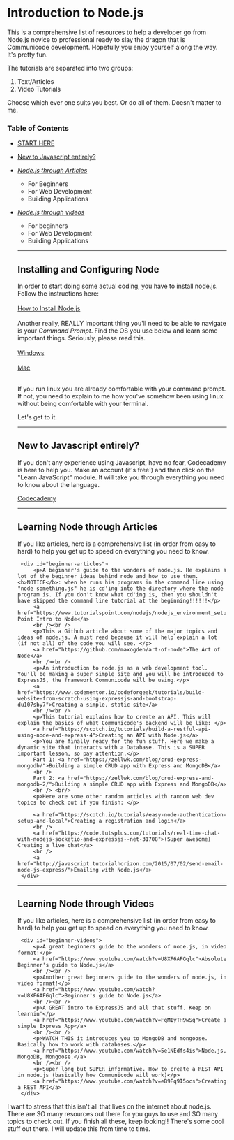 # Introduction to Node.js 

This is a comprehensive list of resources to help a developer go from Node.js novice to professional ready to slay the dragon that is Communicode development. Hopefully you enjoy yourself along the way. It's pretty fun.

The tutorials are separated into two groups: 

 1. Text/Articles
 2. Video Tutorials

Choose which ever one suits you best. Or do all of them. Doesn't matter to me. 

### Table of Contents

 - [START HERE](#starthere)
 - [New to Javascript entirely?](#newtojs)
 - [*Node.js through Articles*](#nodethrougharticles)
	 - For Beginners
	 - For Web Development
	 - Building Applications
 - [*Node.js through videos*](#nodethroughvideos)
	 - For beginners
	 - For Web Development
	 - Building Applications
	
	<hr />
    <div id="starthere">
	    <h2>Installing and Configuring Node</h2>
		In order to start doing some actual coding, you have to install node.js. Follow the instructions here:
		<br /><br />
		<a href="https://nodejs.org/en/download/package-manager">How to Install Node.js</a>
		<br /><br />
		Another really, REALLY important thing you'll need to be able to navigate is your <i>Command Prompt</i>. Find the OS you use below and learn some important things. Seriously, please read this.
		<br /><br />
		<a href="https://www.bleepingcomputer.com/tutorials/windows-command-prompt-introduction/">Windows</a><br /><br />
		<a href="http://blog.teamtreehouse.com/introduction-to-the-mac-os-x-command-line">Mac</a><br /><br />
		<p>If you run linux you are already comfortable with your command prompt. If not, you need to explain to me how you've somehow been using linux without being comfortable with your terminal.</p>
		Let's get to it. 
		<br />
		<hr>
	</div>
	
    <div id="newtojs">
		<h2>New to Javascript entirely?</h2>
		<p>If you don't any experience using Javascript, have no fear, Codecademy is here to help you. Make an account (it's free!) and then click on the "Learn JavaScript" module. It will take you through everything you need to know about the language.</p>
		<a href="https://codecademy.com/">Codecademy</a>
   </div>
	<hr>
	<div id="nodethrougharticles">
		<h2>Learning Node through Articles</h2>
		<p>If you like articles, here is a comprehensive list (in order from easy to hard) to help you get up to speed on everything you need to know.</p>

		<div id="beginner-articles">
			<p>A beginner's guide to the wonders of node.js. He explains a lot of the beginner ideas behind node and how to use them. <b>NOTICE</b>: when he runs his programs in the command line using "node something.js" he is cd'ing into the directory where the node program is. If you don't know what cd'ing is, then you shouldn't have skipped the command line tutorial at the beginning!!!!!!</p>
			<a href="https://www.tutorialspoint.com/nodejs/nodejs_environment_setup.htm">Tutorial's Point Intro to Node</a> 
			<br /><br />
			<p>This a Github article about some of the major topics and ideas of node.js. A must read because it will help explain a lot (if not all) of the code you will see. </p>
			<a href="https://github.com/maxogden/art-of-node">The Art of Node</a>
			<br /><br />
			<p>An introduction to node.js as a web development tool. You'll be making a super simple site and you will be introduced to ExpressJS, the framework Communicode will be using.</p>
			<a href="https://www.codementor.io/codeforgeek/tutorials/build-website-from-scratch-using-expressjs-and-bootstrap-du107sby7">Creating a simple, static site</a>
			<br /><br />
			<p>This tutorial explains how to create an API. This will explain the basics of what Communicode's backend will be like: </p>
			<a href="https://scotch.io/tutorials/build-a-restful-api-using-node-and-express-4">Creating an API with Node.js</a>
			<p>You are finally ready for the fun stuff. Here we make a dynamic site that interacts with a Database. This is a SUPER important lesson, so pay attention.</p>
			Part 1: <a href="https://zellwk.com/blog/crud-express-mongodb/">Building a simple CRUD app with Express and MongoDB</a>
			<br />
			Part 2: <a href="https://zellwk.com/blog/crud-express-and-mongodb-2/">Building a simple CRUD app with Express and MongoDB</a>
			<br /> <br/>
			<p>Here are some other random articles with random web dev topics to check out if you finish: </p>
			
			<a href="https://scotch.io/tutorials/easy-node-authentication-setup-and-local">Creating a registration and login</a>
			<br />
			<a href="https://code.tutsplus.com/tutorials/real-time-chat-with-nodejs-socketio-and-expressjs--net-31708">(Super awesome) Creating a live chat</a>
			<br />
			<a href="http://javascript.tutorialhorizon.com/2015/07/02/send-email-node-js-express/">Emailing with Node.js</a>
		</div>

	</div>

	<hr>
	<div id="nodethroughvideos">
		<h2>Learning Node through Videos</h2>
		<p>If you like articles, here is a comprehensive list (in order from easy to hard) to help you get up to speed on everything you need to know.</p>

		<div id="beginner-videos">
			<p>A great beginners guide to the wonders of node.js, in video format!</p>
			<a href="https://www.youtube.com/watch?v=U8XF6AFGqlc">Absolute Beginner's guide to Node.js</a> 
			<br /><br />
			<p>Another great beginners guide to the wonders of node.js, in video format!</p>
			<a href="https://www.youtube.com/watch?v=U8XF6AFGqlc">Beginner's guide to Node.js</a> 
			<br /><br />
			<p>A GREAT intro to ExpressJS and all that stuff. Keep on learnin'</p>
			<a href="https://www.youtube.com/watch?v=FqMIyTH9wSg">Create a simple Express App</a>
			<br /><br />
			<p>WATCH THIS it introduces you to MongoDB and mongoose. Basically how to work with databases.</p>
			<a href="https://www.youtube.com/watch?v=5e1NEdfs4is">Node.js, MongoDB, Mongoose.</a>
			<br /><br />
			<p>Super long but SUPER informative. How to create a REST API in node.js (basically how Communicode will work)</p>
			<a href="https://www.youtube.com/watch?v=eB9Fq9I5ocs">Creating a REST API</a>
		</div>
	</div>
	
<p>I want to stress that this isn't all that lives on the internet about node.js. There are SO many resources out there for you guys to use and SO many topics to check out. If you finish all these, keep looking!! There's some cool stuff out there. I will update this from time to time.</p>
